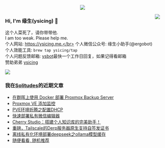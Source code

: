 <p align="center">
    <img align="center" src="https://github-profile-trophy.vercel.app/?username=ysicing&title=Star,Follower,Commit,Issue" style="max-width:100%;">
</p>

<img align="right" src="https://github-readme-stats.vercel.app/api?username=ysicing&show_icons=true&icon_color=805AD5&text_color=718096&bg_color=ffffff&hide_title=true" />


### Hi, I'm 缘生(ysicing) 👋

<!--
**ysicing/ysicing** is a ✨ _special_ ✨ repository because its `README.md` (this file) appears on your GitHub profile.

Here are some ideas to get you started:

- 🔭 I’m currently working on ...
- 🌱 I’m currently learning ...
- 👯 I’m looking to collaborate on ...
- 🤔 I’m looking for help with ...
- 💬 Ask me about ...
- 📫 How to reach me: ...
- 😄 Pronouns: ...
- ⚡ Fun fact: ...
- 🌈 I'm currently working on ... 😎
- 🐳 I’m currently learning go\k8s source code. 😅
- 🤔 I'm thinking about how to make more more money 😁.
- 💬 Ask me about `lao biao`
- 📫 How to reach me: mail [i@ysicing.me](mailto:i@ysicing.me) or blog [ysicing.me](https://ysicing.me) 
- sponsor: [ysicing](https://afdian.net/@ysicing)

-->

这个人菜死了，请你带带他.</br>
I am too weak. Please help me.</br>
个人网站: https://ysicing.me.</br>
个人微信公众号: 缘生小助手(@ergobot)</br>
个人效能工具: `brew tap ysicing/tap`</br>
个人问题反馈邮箱:  [ysbot](mailto:ysbot@12306.work)最快一个工作日回复，如果记得看邮箱</br>
赞助弟弟 [ysicing](https://sponsor.ysicing.net/)

![](https://komarev.com/ghpvc/?username=ysicing&color=green)

<!--events start -->

### 我在[Solitudes](https://ysicing.me)的近期文章

*  [在群晖上使用 Docker 部署 Proxmox Backup Server](https://blog.ysicing.net/pve-pbs/v1)
*  [Proxmox VE 添加监控](https://blog.ysicing.net/pve-influxdb/v1)
*  [PVE环境折腾之配置DHCP](https://blog.ysicing.net/pve-dhcp/v1)
*  [快速部署私有微信编辑器](https://blog.ysicing.net/doocs-md/v1)
*  [Cherry Studio：搭建个人知识库的完美助手！](https://blog.ysicing.net/cherry-studio/v1)
*  [重磅，Tailscale的Derp服务器原生支持自签发证书](https://blog.ysicing.net/tailscale-derper/v1)
*  [离线私有化环境部署deepseek之ollama模型缓存](https://blog.ysicing.net/ollama-models-cache/v1)
*  [随便看看, 随机推荐](https://ysicing.me/random/)


<!--events end -->

